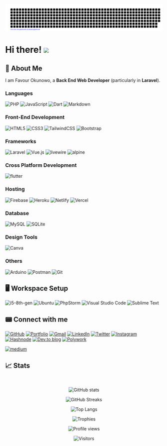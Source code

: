 <div align="center">
    <img src="gitartwork.svg" alt="Nowodev">
</div>

# Hi there! <img src="https://media.giphy.com/media/hvRJCLFzcasrR4ia7z/giphy.gif" width="29px">

## 🚀 About Me

I am Favour Okunowo, a **Back End Web Developer** (particularly in **Laravel**).

<!-- A graduate of Industrial Physics from **Covenant University** with specialization in **Electronics and IT Applications** -->

### Languages

![PHP](https://img.shields.io/badge/php-%23777BB4.svg?style=for-the-badge&logo=php&logoColor=white)
![JavaScript](https://img.shields.io/badge/javascript-%23323330.svg?style=for-the-badge&logo=javascript&logoColor=%23F7DF1E)
![Dart](https://img.shields.io/badge/dart-%230175C2.svg?style=for-the-badge&logo=dart&logoColor=white)
![Markdown](https://img.shields.io/badge/markdown-%23000000.svg?style=for-the-badge&logo=markdown&logoColor=white)
<!-- ![python](https://img.shields.io/badge/Python-3776AB?style=for-the-badge&logo=python&logoColor=white) -->

### Front-End Development

![HTML5](https://img.shields.io/badge/html5-%23E34F26.svg?style=for-the-badge&logo=html5&logoColor=white)
![CSS3](https://img.shields.io/badge/css3-%231572B6.svg?style=for-the-badge&logo=css3&logoColor=white)
![TailwindCSS](https://img.shields.io/badge/tailwindcss-%2338B2AC.svg?style=for-the-badge&logo=tailwind-css&logoColor=white)
![Bootstrap](https://img.shields.io/badge/bootstrap-%23563D7C.svg?style=for-the-badge&logo=bootstrap&logoColor=white)

### Frameworks

![Laravel](https://img.shields.io/badge/laravel-%23FF2D20.svg?style=for-the-badge&logo=laravel&logoColor=white)
![Vue.js](https://img.shields.io/badge/vuejs-%2335495e.svg?style=for-the-badge&logo=vuedotjs&logoColor=%234FC08D)
![livewire](https://img.shields.io/badge/Livewire-20232A?style=for-the-badge&logo=livewire&logoColor=#4E56A6)
![alpine](https://img.shields.io/badge/Alpine-20232A?style=for-the-badge&logo=alpine.js&logoColor=#8BC0D0)

### Cross Platform Development

![flutter](https://img.shields.io/badge/Flutter-28B6F6?style=for-the-badge&logo=flutter&logoColor=white)

### Hosting

![Firebase](https://img.shields.io/badge/firebase-%23039BE5.svg?style=for-the-badge&logo=firebase)
![Heroku](https://img.shields.io/badge/heroku-%23430098.svg?style=for-the-badge&logo=heroku&logoColor=white)
![Netlify](https://img.shields.io/badge/netlify-%23000000.svg?style=for-the-badge&logo=netlify&logoColor=#00C7B7)
![Vercel](https://img.shields.io/badge/vercel-%23000000.svg?style=for-the-badge&logo=vercel&logoColor=white)

### Database

![MySQL](https://img.shields.io/badge/mysql-%2300f.svg?style=for-the-badge&logo=mysql&logoColor=white)
![SQLite](https://img.shields.io/badge/sqlite-%2307405e.svg?style=for-the-badge&logo=sqlite&logoColor=white)

### Design Tools

![Canva](https://img.shields.io/badge/Canva-%2300C4CC.svg?style=for-the-badge&logo=Canva&logoColor=white)

### Others

![Arduino](https://img.shields.io/badge/-Arduino-00979D?style=for-the-badge&logo=Arduino&logoColor=white)
![Postman](https://img.shields.io/badge/Postman-FF6C37?style=for-the-badge&logo=postman&logoColor=white)
![Git](https://img.shields.io/badge/git-%23F05033.svg?style=for-the-badge&logo=git&logoColor=white)

## 🖥️ Workspace Setup

![i5-8th-gen](https://img.shields.io/badge/Intel-Core_i5_8th-0071C5?style=for-the-badge&logo=intel&logoColor=white)
![Ubuntu](https://img.shields.io/badge/Ubuntu-E95420?style=for-the-badge&logo=ubuntu&logoColor=white)
![PhpStorm](https://img.shields.io/badge/phpstorm-143?style=for-the-badge&logo=phpstorm&logoColor=black&color=black&labelColor=darkorchid)
![Visual Studio Code](https://img.shields.io/badge/Visual%20Studio%20Code-0078d7.svg?style=for-the-badge&logo=visual-studio-code&logoColor=white)
![Sublime Text](https://img.shields.io/badge/sublime_text-%23575757.svg?style=for-the-badge&logo=sublime-text&logoColor=important)
<!-- ![Windows](https://img.shields.io/badge/Windows-0078D6?style=for-the-badge&logo=windows&logoColor=white) -->

## 📟️ Connect with me

[![GitHub](https://img.shields.io/badge/github-%23121011.svg?style=for-the-badge&logo=github&logoColor=white)](https://github.com/nowodev)
[![Portfolio](https://img.shields.io/badge/Portfolio-%23000000.svg?style=for-the-badge&logo=firefox&logoColor=#FF7139)](https://nowodev.netlify.app/)
[![Gmail](https://img.shields.io/badge/Gmail-D14836?style=for-the-badge&logo=gmail&logoColor=white)](mailto:toluwaniokunowo@gmail.com)
[![LinkedIn](https://img.shields.io/badge/linkedin-%230077B5.svg?style=for-the-badge&logo=linkedin&logoColor=white)](https://www.linkedin.com/in/nowodev/)
[![Twitter](https://img.shields.io/badge/nowodev-%231DA1F2.svg?style=for-the-badge&logo=Twitter&logoColor=white)](https://www.twitter.com/nowodev/)
[![Instagram](https://img.shields.io/badge/farvyy-%23E4405F.svg?style=for-the-badge&logo=Instagram&logoColor=white)](https://www.instagram.com/farvyy/)
[![Hashnode](https://img.shields.io/badge/Hashnode-2962FF?style=for-the-badge&logo=hashnode&logoColor=white)](https://hashnode.com/@nowodev)
[![Dev.to blog](https://img.shields.io/badge/dev.to-0A0A0A?style=for-the-badge&logo=dev.to&logoColor=white)](https://dev.to/nowodev)
[![Polywork](https://img.shields.io/badge/Polywork-543DE0?style=for-the-badge&logo=polywork&logoColor=black)](https://polywork.com/nowodev)
<!-- [![resume](https://img.shields.io/badge/Resume-4285F4?style=for-the-badge&logo=read-the-docs&logoColor=white)](https://firebasestorage.googleapis.com/v0/b/tapajyoti-bose.appspot.com/o/Tapajyoti%20Bose.pdf?alt=media&token=68b3f3e3-cf56-4666-b4fa-9897c80eec2e) -->
[![medium](https://img.shields.io/badge/medium-000000?style=for-the-badge&logo=medium&logoColor=white)](https://medium.com/@NowoDev)

## 📈 Stats

<br />

<div align="center">

![GitHub stats](https://github-readme-stats.vercel.app/api?username=nowodev&show_icons=true&include_all_commits=true&count_private=true&theme=radical)

![GitHub Streaks](https://github-readme-streak-stats.herokuapp.com/?user=nowodev&theme=dark)

![Top Langs](https://github-readme-stats.vercel.app/api/top-langs/?username=nowodev&langs_count=10&layout=compact&theme=radical)

![Trophies](https://github-profile-trophy.vercel.app/?username=nowodev&row=10&column=6&margin-h=8&theme=darkhub&count_private=true&margin-w=15&no-frame=true)

![Profile views](https://gpvc.arturio.dev/nowodev)

![Visitors](https://visitor-badge.laobi.icu/badge?page_id=nowodev.nowodev)

</div>